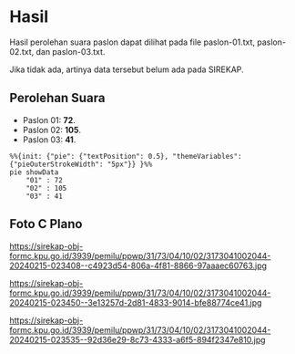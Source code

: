 # Hasil

Hasil perolehan suara paslon dapat dilihat pada file paslon-01.txt, paslon-02.txt, dan paslon-03.txt.

Jika tidak ada, artinya data tersebut belum ada pada SIREKAP.

## Perolehan Suara

 * Paslon 01: **72**.
 * Paslon 02: **105**.
 * Paslon 03: **41**.

```mermaid
%%{init: {"pie": {"textPosition": 0.5}, "themeVariables": {"pieOuterStrokeWidth": "5px"}} }%%
pie showData
    "01" : 72
    "02" : 105
    "03" : 41
```
## Foto C Plano

https://sirekap-obj-formc.kpu.go.id/3939/pemilu/ppwp/31/73/04/10/02/3173041002044-20240215-023408--c4923d54-806a-4f81-8866-97aaaec60763.jpg

https://sirekap-obj-formc.kpu.go.id/3939/pemilu/ppwp/31/73/04/10/02/3173041002044-20240215-023450--3e13257d-2d81-4833-9014-bfe88774ce41.jpg

https://sirekap-obj-formc.kpu.go.id/3939/pemilu/ppwp/31/73/04/10/02/3173041002044-20240215-023535--92d36e29-8c73-4333-a6f5-894f2347e810.jpg
